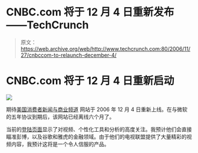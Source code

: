 # CNBC.com 将于 12 月 4 日重新发布——TechCrunch

> 原文：<https://web.archive.org/web/http://www.techcrunch.com:80/2006/11/27/cnbccom-to-relaunch-december-4/>

# CNBC.com 将于 12 月 4 日重新启动

[![](img/0a1887bbfb159f7451726d6f45ca2657.png)](https://web.archive.org/web/20191022234002/http://www.cnbc.com/)

期待[美国消费者新闻与商业频道](https://web.archive.org/web/20191022234002/https://crunchbase.com/organization/cnbc) 网站于 2006 年 12 月 4 日重新上线。在与微软的五年协议到期后，该网站已经离线六个月了。

当前的[登陆页面](https://web.archive.org/web/20191022234002/http://www.cnbc.com/)显示了对视频、个性化工具和分析的高度关注。我预计他们会直接瞄准彭博，以及谷歌和雅虎的金融领域。由于他们的电视联盟提供了大量精彩的视频内容，我预计这将是一个令人信服的产品。